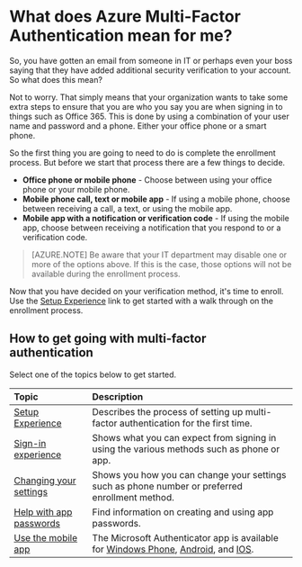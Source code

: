 <properties
    pageTitle="Get started with two-step verification | Azure"
    description="This is the Azure Multi-Factor authentication page that will assist your end users with getting going with Azure Multi-Factor Authentication."
    services="multi-factor-authentication"
    documentationcenter=""
    author="kgremban"
    manager="femila"
    editor="curtland" />

<tags
    ms.assetid="e02cc045-2ac0-41ff-b07f-e9255e320383"
    ms.service="multi-factor-authentication"
    ms.workload="identity"
    ms.tgt_pltfrm="na"
    ms.devlang="na"
    ms.topic="article"
    ms.date="12/15/2016"
    wacn.date=""
    ms.author="kgremban" />

# What does Azure Multi-Factor Authentication mean for me?
So, you have gotten an email from someone in IT or perhaps even your boss saying that they have added additional security verification to your account.  So what does this mean?

Not to worry.  That simply means that your organization wants to take some extra steps to ensure that you are who you say you are when signing in to things such as Office 365.  This is done by using a combination of your user name and password and a phone.  Either your office phone or a smart phone.

So the first thing you are going to need to do is complete the enrollment process.  But before we start that process there are a few things to decide.

- **Office phone or mobile phone** - Choose between using your office phone or your mobile phone.
- **Mobile phone call, text or mobile app** - If using a mobile phone, choose between receiving a call, a text, or using the mobile app.
- **Mobile app with a notification or verification code** - If using the mobile app, choose between receiving a notification that you respond to or a verification code.

> [AZURE.NOTE]
> Be aware that your IT department may disable one or more of the options above.  If this is the case, those options will not be available during the enrollment process.  

Now that you have decided on your verification method, it's time to enroll.  Use the [Setup Experience](/documentation/articles/multi-factor-authentication-end-user-first-time/) link to get started with a walk through on the enrollment process.

## How to get going with multi-factor authentication
Select one of the topics below to get started.

| Topic | Description |
|:--- |:--- |
| [Setup Experience](/documentation/articles/multi-factor-authentication-end-user-first-time/) |Describes the process of setting up multi-factor authentication for the first time. |
| [Sign-in experience](/documentation/articles/multi-factor-authentication-end-user-signin/) |Shows what you can expect from signing in using the various methods such as phone or app. |
| [Changing your settings](/documentation/articles/multi-factor-authentication-end-user-manage-settings/) |Shows you how you can change your settings such as phone number or preferred enrollment method. |
| [Help with app passwords](/documentation/articles/multi-factor-authentication-end-user-app-passwords/) |Find information on creating and using app passwords. |
| [Use the mobile app](/documentation/articles/microsoft-authenticator-app-how-to/) |The Microsoft Authenticator app is available for [Windows Phone](http://go.microsoft.com/fwlink/?Linkid=825071), [Android](http://go.microsoft.com/fwlink/?Linkid=825072), and [IOS](http://go.microsoft.com/fwlink/?Linkid=825073). |

